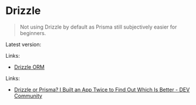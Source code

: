 # Drizzle

> Not using Drizzle by default as Prisma still subjectively easier for beginners.

Latest version:

Links:

- [Drizzle ORM](https://orm.drizzle.team)

Links:

- [Drizzle or Prisma? I Built an App Twice to Find Out Which Is Better - DEV Community](https://dev.to/zenstack/drizzle-or-prisma-i-built-an-app-twice-to-find-out-which-is-better-1f82)
